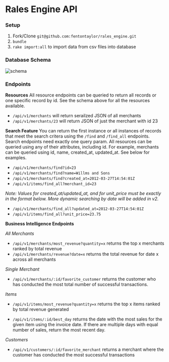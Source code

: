 # Rales Engine API

### Setup
1) Fork/Clone `git@github.com:fentontaylor/rales_engine.git`
2) `bundle`
3) `rake import:all` to import data from csv files into database

### Database Schema
![schema](https://user-images.githubusercontent.com/18686466/66276988-68d27d00-e855-11e9-94b5-bac3bea0c7a2.png)

### Endpoints

**Resources**
All resource endpoints can be queried to return all records or one specific record by id. See the schema above for all the resources available.

- `/api/v1/merchants` will return serailzed JSON of all merchants
- `/api/v1/merchants/23` will return JSON of just the merchant with id 23

**Search Feature**
You can return the first instance or all instances of records that meet the search critera using the `/find` and `/find_all` endpoints. Search endpoints need exactly one query param. All resources can be queried using any of their attributes, including id. For example, merchants can be queried using id, name, created_at, updated_at. See below for examples.


- `/api/v1/merchants/find?id=23`
- `/api/v1/merchants/find?name=Willms and Sons`
- `/api/v1/merchants/find?created_at=2012-03-27T14:54:01Z`
- `/api/v1/items/find_all?merchant_id=23`

*Note: Values for created_at/updated_at, and for unit_price must be exactly in the format below. More dynamic searching by date will be added in v2.*

- `/api/v1/merchants/find_all?updated_at=2012-03-27T14:54:01Z`
- `/api/v1/items/find_all?unit_price=23.75`

**Business Intelligence Endpoints**

*All Merchants*
- `/api/v1/merchants/most_revenue?quantity=x` returns the top x merchants ranked by total revenue
- `/api/v1/merchants/revenue?date=x` returns the total revenue for date x across all merchants

*Single Merchant*
- `/api/v1/merchants/:id/favorite_customer` returns the customer who has conducted the most total number of successful transactions.

*Items*
- `/api/v1/items/most_revenue?quantity=x` returns the top x items ranked by total revenue generated

- `/api/v1/items/:id/best_day` returns the date with the most sales for the given item using the invoice date. If there are multiple days with equal number of sales, return the most recent day.

*Customers*
- `/api/v1/customers/:id/favorite_merchant` returns a merchant where the customer has conducted the most successful transactions
